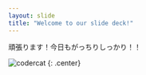 ```yaml
---
layout: slide
title: "Welcome to our slide deck!"
---
```


頑張ります！今日もがっちりしっかり！！

![codercat](https://octodex.github.com/images/codercat.jpg)
{: .center}
